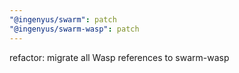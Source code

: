 ```yaml
---
"@ingenyus/swarm": patch
"@ingenyus/swarm-wasp": patch
---
```


refactor: migrate all Wasp references to swarm-wasp
